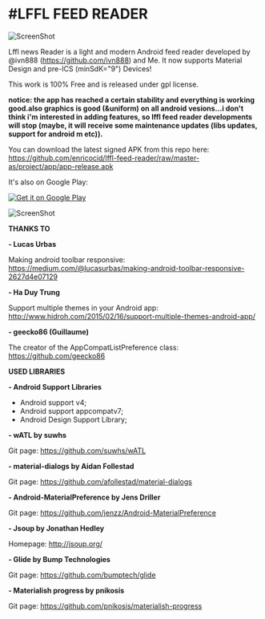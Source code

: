 #LFFL FEED READER
================


![ScreenShot](http://i.imgur.com/6sCJfiz.png{url})

Lffl news Reader is a light and modern Android feed reader developed by @ivn888 (https://github.com/ivn888) and Me.
It now supports Material Design and pre-ICS (minSdK="9") Devices!

This work is 100% Free and is released under gpl license. 

**notice: the app has reached a certain stability and everything is working good.also graphics is good (&uniform) on all android vesions...i don't think i'm interested in adding features, so lffl feed reader developments will stop (maybe, it will receive some maintenance updates (libs updates, support for android m etc)).**



You can download the latest signed APK from this repo here: https://github.com/enricocid/lffl-feed-reader/raw/master-as/project/app/app-release.apk

It's also on Google Play:

<a href="https://play.google.com/store/apps/details?id=com.iven.lfflfeedreader">
  <img alt="Get it on Google Play"
       src="https://developer.android.com/images/brand/en_generic_rgb_wo_60.png" />
</a>





![ScreenShot](https://raw.githubusercontent.com/enricocid/lffl-feed-reader/master-as/art/showcase.png)






**THANKS TO**

**- Lucas Urbas**

Making android toolbar responsive: 
https://medium.com/@lucasurbas/making-android-toolbar-responsive-2627d4e07129

**- Ha Duy Trung**

Support multiple themes in your Android app:
http://www.hidroh.com/2015/02/16/support-multiple-themes-android-app/

**- geecko86 (Guillaume)**

The creator of the AppCompatListPreference class:
https://github.com/geecko86


**USED LIBRARIES**


**- Android Support Libraries**
- Android support v4;
- Android support appcompatv7;
- Android Design Support Library;

**- wATL by suwhs**

Git page:
https://github.com/suwhs/wATL

**- material-dialogs by Aidan Follestad**

Git page:
https://github.com/afollestad/material-dialogs

**- Android-MaterialPreference by Jens Driller**

Git page:
https://github.com/jenzz/Android-MaterialPreference

**- Jsoup by Jonathan Hedley**

Homepage:
http://jsoup.org/

**- Glide by Bump Technologies**

Git page:
https://github.com/bumptech/glide


**- Materialish progress by pnikosis**

Git page:
https://github.com/pnikosis/materialish-progress







